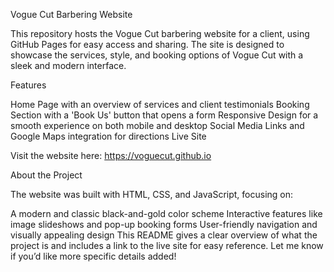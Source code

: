 Vogue Cut Barbering Website

This repository hosts the Vogue Cut barbering website for a client, using GitHub Pages for easy access and sharing. The site is designed to showcase the services, style, and booking options of Vogue Cut with a sleek and modern interface.

Features

Home Page with an overview of services and client testimonials
Booking Section with a 'Book Us' button that opens a form
Responsive Design for a smooth experience on both mobile and desktop
Social Media Links and Google Maps integration for directions
Live Site

Visit the website here: https://voguecut.github.io

About the Project

The website was built with HTML, CSS, and JavaScript, focusing on:

A modern and classic black-and-gold color scheme
Interactive features like image slideshows and pop-up booking forms
User-friendly navigation and visually appealing design
This README gives a clear overview of what the project is and includes a link to the live site for easy reference. Let me know if you’d like more specific details added!
